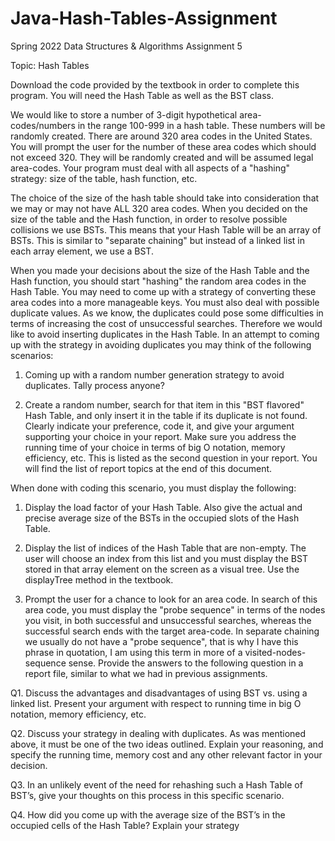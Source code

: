 # Java-Hash-Tables-Assignment
Spring 2022 Data Structures &amp; Algorithms Assignment 5

Topic: Hash Tables

Download the code provided by the textbook in order to complete this program.
You will need the Hash Table as well as the BST class.

We would like to store a number of 3-digit hypothetical area-codes/numbers in the range
100-999 in a hash table. These numbers will be randomly created. There are around 320 area
codes in the United States. You will prompt the user for the number of these area codes which
should not exceed 320. They will be randomly created and will be assumed legal area-codes.
Your program must deal with all aspects of a "hashing" strategy: size of the table, hash function,
etc.

The choice of the size of the hash table should take into consideration that we may or may not
have ALL 320 area codes. When you decided on the size of the table and the Hash function, in
order to resolve possible collisions we use BSTs. This means that your Hash Table will be an
array of BSTs. This is similar to "separate chaining" but instead of a linked list in each array
element, we use a BST.

When you made your decisions about the size of the Hash Table and the Hash function, you
should start "hashing" the random area codes in the Hash Table. You may need to come up with a
strategy of converting these area codes into a more manageable keys. You must also deal with
possible duplicate values. As we know, the duplicates could pose some difficulties in terms of
increasing the cost of unsuccessful searches. Therefore we would like to avoid inserting
duplicates in the Hash Table. In an attempt to coming up with the strategy in avoiding duplicates
you may think of the following scenarios:

1. Coming up with a random number generation strategy to avoid duplicates. Tally process
anyone?

2. Create a random number, search for that item in this "BST flavored" Hash Table, and
only insert it in the table if its duplicate is not found.
Clearly indicate your preference, code it, and give your argument supporting your choice in your
report. Make sure you address the running time of your choice in terms of big O notation,
memory efficiency, etc. This is listed as the second question in your report. You will find the list
of report topics at the end of this document.

When done with coding this scenario, you must display the following:

1. Display the load factor of your Hash Table. Also give the actual and precise average size
of the BSTs in the occupied slots of the Hash Table.

2. Display the list of indices of the Hash Table that are non-empty. The user will choose an
index from this list and you must display the BST stored in that array element on the screen as a
visual tree. Use the displayTree method in the textbook.

3. Prompt the user for a chance to look for an area code. In search of this area code, you
must display the "probe sequence" in terms of the nodes you visit, in both successful and
unsuccessful searches, whereas the successful search ends with the target area-code. In separate
chaining we usually do not have a "probe sequence", that is why I have this phrase in quotation, I
am using this term in more of a visited-nodes-sequence sense.
Provide the answers to the following question in a report file, similar to what we had in previous
assignments.

Q1. Discuss the advantages and disadvantages of using BST vs. using a linked list. Present
your argument with respect to running time in big O notation, memory efficiency, etc.

Q2. Discuss your strategy in dealing with duplicates. As was mentioned above, it must be one
of the two ideas outlined. Explain your reasoning, and specify the running time, memory cost and
any other relevant factor in your decision.

Q3. In an unlikely event of the need for rehashing such a Hash Table of BST’s, give your
thoughts on this process in this specific scenario.

Q4. How did you come up with the average size of the BST’s in the occupied cells of the Hash
Table? Explain your strategy
